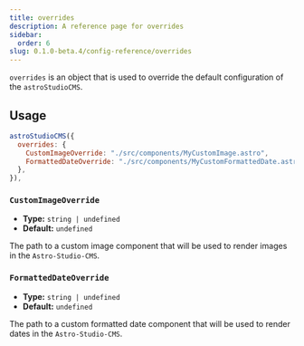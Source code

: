 ```yaml
---
title: overrides
description: A reference page for overrides
sidebar:
  order: 6
slug: 0.1.0-beta.4/config-reference/overrides
---
```


`overrides` is an object that is used to override the default configuration of the `astroStudioCMS`.

## Usage

```js title="astro.config.mjs"  {2-6}
astroStudioCMS({
  overrides: {
    CustomImageOverride: "./src/components/MyCustomImage.astro",
    FormattedDateOverride: "./src/components/MyCustomFormattedDate.astro",
  },
}),
```

### `CustomImageOverride`

* **Type:** `string | undefined`
* **Default:** `undefined`

The path to a custom image component that will be used to render images in the `Astro-Studio-CMS`.

### `FormattedDateOverride`

* **Type:** `string | undefined`
* **Default:** `undefined`

The path to a custom formatted date component that will be used to render dates in the `Astro-Studio-CMS`.

